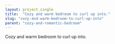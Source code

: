 ```yaml
---
layout: project_single
title:  "Cozy and warm bedroom to curl up into."
slug: "cozy-and-warm-bedroom-to-curl-up-into"
parent: "cozy-and-romantic-bedroom"
---
```

Cozy and warm bedroom to curl up into.